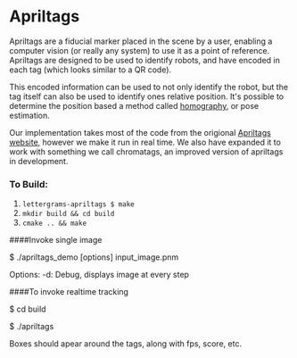 Apriltags
====

Apriltags are a fiducial marker placed in the scene by a user, enabling a computer vision (or really any system) to use it as a point of reference. Apriltags are designed to be used to identify robots, and have encoded in each tag (which looks similar to a QR code). 

This encoded information can be used to not only identify the robot, but the tag itself can also be used to identify ones relative position. It's possible to determine the position based a method called [homography](http://en.wikipedia.org/wiki/Homography_%28computer_vision%29), or pose estimation. 

Our implementation takes most of the code from the origional [Apriltags website](http://april.eecs.umich.edu/wiki/index.php/AprilTags), however we make it run in real time. We also have expanded it to work with something we call chromatags, an improved version of apriltags in development.

### To Build:  
1. `lettergrams-apriltags $ make`  
2. `mkdir build && cd build`  
3. `cmake .. && make`  

####Invoke single image

$ ./apriltags_demo [options] input_image.pnm

Options: 
	 -d: Debug, displays image at every step

####To invoke realtime tracking

$ cd build

$ ./apriltags

Boxes should apear around the tags, along with fps, score, etc.